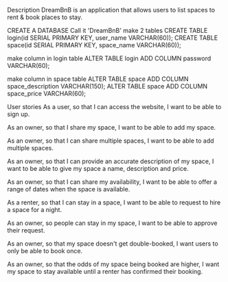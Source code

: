 Description
DreamBnB is an application that allows users to list spaces to rent & book places to stay.

CREATE A DATABASE
Call it 'DreamBnB'
make 2 tables
CREATE TABLE login(id SERIAL PRIMARY KEY, user_name VARCHAR(60));
CREATE TABLE space(id SERIAL PRIMARY KEY, space_name VARCHAR(60));

make column in login table
ALTER TABLE login ADD COLUMN password VARCHAR(60);

make column in space table
ALTER TABLE space ADD COLUMN space_description VARCHAR(150);
ALTER TABLE space ADD COLUMN space_price VARCHAR(60);

User stories
As a user, so that I can access the website,
I want to be able to sign up.

As an owner, so that I share my space,
I want to be able to add my space.

As an owner, so that I can share multiple spaces,
I want to be able to add multiple spaces.

As an owner, so that I can provide an accurate description of my space,
I want to be able to give my space a name, description and price.

As an owner, so that I can share my availability,
I want to be able to offer a range of dates when the space is available.

As a renter, so that I can stay in a space,
I want to be able to request to hire a space for a night.

As an owner, so people can stay in my space,
I want to be able to approve their request.

As an owner, so that my space doesn't get double-booked,
I want users to only be able to book once.

As an owner, so that the odds of my space being booked are higher,
I want my space to stay available until a renter has confirmed their booking.
